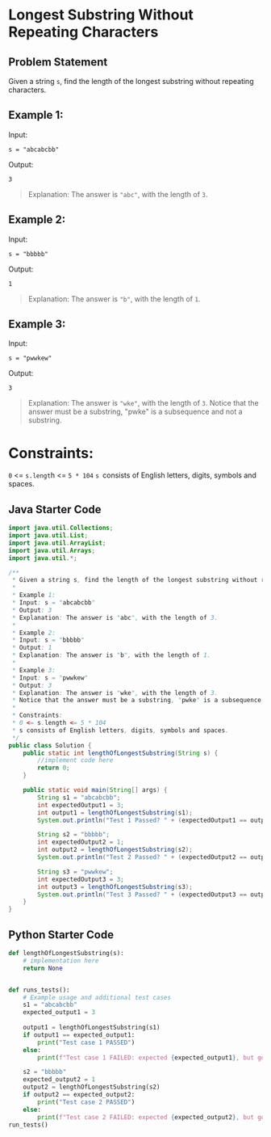 # Longest Substring Without Repeating Characters

## Problem Statement

Given a string `s`, find the length of the longest substring without repeating characters.

## Example 1:

Input: 

`s = "abcabcbb"`

Output: 

`3`

> Explanation: The answer is `"abc"`, with the length of `3`.

## Example 2:

Input: 

`s = "bbbbb"`

Output: 

`1`

> Explanation: The answer is `"b"`, with the length of `1`.

## Example 3:

Input: 

`s = "pwwkew"`

Output: 

`3`

> Explanation: The answer is `"wke"`, with the length of `3`.
Notice that the answer must be a substring, "pwke" is a subsequence and not a substring.

# Constraints:

`0` <= `s.lengt`h <= `5 * 104`
`s `consists of English letters, digits, symbols and spaces.

## Java Starter Code

```java
import java.util.Collections;
import java.util.List;
import java.util.ArrayList;
import java.util.Arrays;
import java.util.*;

/**
 * Given a string s, find the length of the longest substring without repeating characters.
 *
 * Example 1:
 * Input: s = "abcabcbb"
 * Output: 3
 * Explanation: The answer is "abc", with the length of 3.
 *
 * Example 2:
 * Input: s = "bbbbb"
 * Output: 1
 * Explanation: The answer is "b", with the length of 1.
 *
 * Example 3:
 * Input: s = "pwwkew"
 * Output: 3
 * Explanation: The answer is "wke", with the length of 3.
 * Notice that the answer must be a substring, "pwke" is a subsequence and not a substring.
 *
 * Constraints:
 * 0 <= s.length <= 5 * 104
 * s consists of English letters, digits, symbols and spaces.
 */
public class Solution {
    public static int lengthOfLongestSubstring(String s) {
        //implement code here
        return 0;
    }

    public static void main(String[] args) {
        String s1 = "abcabcbb";
        int expectedOutput1 = 3;
        int output1 = lengthOfLongestSubstring(s1);
        System.out.println("Test 1 Passed? " + (expectedOutput1 == output1));

        String s2 = "bbbbb";
        int expectedOutput2 = 1;
        int output2 = lengthOfLongestSubstring(s2);
        System.out.println("Test 2 Passed? " + (expectedOutput2 == output2));

        String s3 = "pwwkew";
        int expectedOutput3 = 3;
        int output3 = lengthOfLongestSubstring(s3);
        System.out.println("Test 3 Passed? " + (expectedOutput3 == output3));
    }
}


```

## Python Starter Code

```python
def lengthOfLongestSubstring(s):
    # implementation here
    return None


def runs_tests():
    # Example usage and additional test cases
    s1 = "abcabcbb"
    expected_output1 = 3
   
    output1 = lengthOfLongestSubstring(s1)
    if output1 == expected_output1:
        print("Test case 1 PASSED")
    else:
        print(f"Test case 1 FAILED: expected {expected_output1}, but got {output1}")

    s2 = "bbbbb"
    expected_output2 = 1
    output2 = lengthOfLongestSubstring(s2)
    if output2 == expected_output2:
        print("Test case 2 PASSED")
    else:
        print(f"Test case 2 FAILED: expected {expected_output2}, but got {output2}")
run_tests()





```



